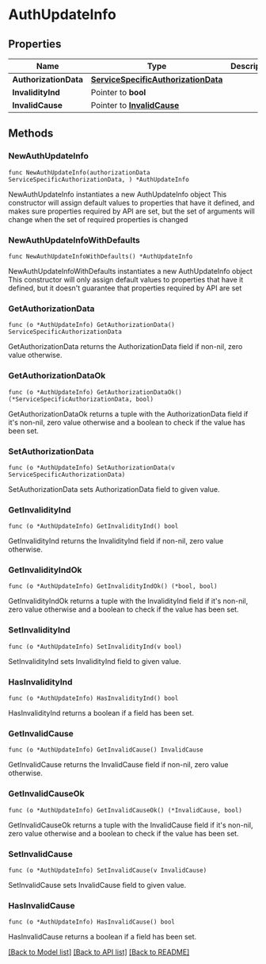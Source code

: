 # AuthUpdateInfo

## Properties

Name | Type | Description | Notes
------------ | ------------- | ------------- | -------------
**AuthorizationData** | [**ServiceSpecificAuthorizationData**](ServiceSpecificAuthorizationData.md) |  | 
**InvalidityInd** | Pointer to **bool** |  | [optional] 
**InvalidCause** | Pointer to [**InvalidCause**](InvalidCause.md) |  | [optional] 

## Methods

### NewAuthUpdateInfo

`func NewAuthUpdateInfo(authorizationData ServiceSpecificAuthorizationData, ) *AuthUpdateInfo`

NewAuthUpdateInfo instantiates a new AuthUpdateInfo object
This constructor will assign default values to properties that have it defined,
and makes sure properties required by API are set, but the set of arguments
will change when the set of required properties is changed

### NewAuthUpdateInfoWithDefaults

`func NewAuthUpdateInfoWithDefaults() *AuthUpdateInfo`

NewAuthUpdateInfoWithDefaults instantiates a new AuthUpdateInfo object
This constructor will only assign default values to properties that have it defined,
but it doesn't guarantee that properties required by API are set

### GetAuthorizationData

`func (o *AuthUpdateInfo) GetAuthorizationData() ServiceSpecificAuthorizationData`

GetAuthorizationData returns the AuthorizationData field if non-nil, zero value otherwise.

### GetAuthorizationDataOk

`func (o *AuthUpdateInfo) GetAuthorizationDataOk() (*ServiceSpecificAuthorizationData, bool)`

GetAuthorizationDataOk returns a tuple with the AuthorizationData field if it's non-nil, zero value otherwise
and a boolean to check if the value has been set.

### SetAuthorizationData

`func (o *AuthUpdateInfo) SetAuthorizationData(v ServiceSpecificAuthorizationData)`

SetAuthorizationData sets AuthorizationData field to given value.


### GetInvalidityInd

`func (o *AuthUpdateInfo) GetInvalidityInd() bool`

GetInvalidityInd returns the InvalidityInd field if non-nil, zero value otherwise.

### GetInvalidityIndOk

`func (o *AuthUpdateInfo) GetInvalidityIndOk() (*bool, bool)`

GetInvalidityIndOk returns a tuple with the InvalidityInd field if it's non-nil, zero value otherwise
and a boolean to check if the value has been set.

### SetInvalidityInd

`func (o *AuthUpdateInfo) SetInvalidityInd(v bool)`

SetInvalidityInd sets InvalidityInd field to given value.

### HasInvalidityInd

`func (o *AuthUpdateInfo) HasInvalidityInd() bool`

HasInvalidityInd returns a boolean if a field has been set.

### GetInvalidCause

`func (o *AuthUpdateInfo) GetInvalidCause() InvalidCause`

GetInvalidCause returns the InvalidCause field if non-nil, zero value otherwise.

### GetInvalidCauseOk

`func (o *AuthUpdateInfo) GetInvalidCauseOk() (*InvalidCause, bool)`

GetInvalidCauseOk returns a tuple with the InvalidCause field if it's non-nil, zero value otherwise
and a boolean to check if the value has been set.

### SetInvalidCause

`func (o *AuthUpdateInfo) SetInvalidCause(v InvalidCause)`

SetInvalidCause sets InvalidCause field to given value.

### HasInvalidCause

`func (o *AuthUpdateInfo) HasInvalidCause() bool`

HasInvalidCause returns a boolean if a field has been set.


[[Back to Model list]](../README.md#documentation-for-models) [[Back to API list]](../README.md#documentation-for-api-endpoints) [[Back to README]](../README.md)


